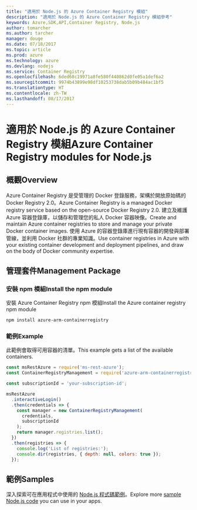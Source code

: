 ```yaml
---
title: "適用於 Node.js 的 Azure Container Registry 模組"
description: "適用於 Node.js 的 Azure Container Registry 模組參考"
keywords: Azure,SDK,API,Container Registry, Node.js
author: tomarcher
ms.author: tarcher
manager: douge
ms.date: 07/18/2017
ms.topic: article
ms.prod: azure
ms.technology: azure
ms.devlang: nodejs
ms.service: Container Registry
ms.openlocfilehash: 6ded68c19971a8fe580f440862d0fe05a1def6a2
ms.sourcegitcommit: 9974b43899e98df10253738dab5b09b484ac1bf5
ms.translationtype: HT
ms.contentlocale: zh-TW
ms.lasthandoff: 08/17/2017
---
```

# <a name="azure-container-registry-modules-for-nodejs"></a><span data-ttu-id="f7b23-104">適用於 Node.js 的 Azure Container Registry 模組</span><span class="sxs-lookup"><span data-stu-id="f7b23-104">Azure Container Registry modules for Node.js</span></span>

## <a name="overview"></a><span data-ttu-id="f7b23-105">概觀</span><span class="sxs-lookup"><span data-stu-id="f7b23-105">Overview</span></span>

<span data-ttu-id="f7b23-106">Azure Container Registry 是受管理的 Docker 登錄服務，架構於開放原始碼的 Docker Registry 2.0。</span><span class="sxs-lookup"><span data-stu-id="f7b23-106">Azure Container Registry is a managed Docker registry service based on the open-source Docker Registry 2.0.</span></span> <span data-ttu-id="f7b23-107">建立及維護 Azure 容器登錄庫，以儲存和管理您的私人 Docker 容器映像。</span><span class="sxs-lookup"><span data-stu-id="f7b23-107">Create and maintain Azure container registries to store and manage your private Docker container images.</span></span> <span data-ttu-id="f7b23-108">使用 Azure 的容器登錄庫進行現有容器的開發與部署管線，並利用 Docker 社群的專業知識。</span><span class="sxs-lookup"><span data-stu-id="f7b23-108">Use container registries in Azure with your existing container development and deployment pipelines, and draw on the body of Docker community expertise.</span></span>

## <a name="management-package"></a><span data-ttu-id="f7b23-109">管理套件</span><span class="sxs-lookup"><span data-stu-id="f7b23-109">Management Package</span></span>

### <a name="install-the-npm-module"></a><span data-ttu-id="f7b23-110">安裝 npm 模組</span><span class="sxs-lookup"><span data-stu-id="f7b23-110">Install the npm module</span></span>

<span data-ttu-id="f7b23-111">安裝 Azure Container Registry npm 模組</span><span class="sxs-lookup"><span data-stu-id="f7b23-111">Install the Azure container registry npm module</span></span>

```bash
npm install azure-arm-containerregistry
```

### <a name="example"></a><span data-ttu-id="f7b23-112">範例</span><span class="sxs-lookup"><span data-stu-id="f7b23-112">Example</span></span>

<span data-ttu-id="f7b23-113">此範例會取得可用容器的清單。</span><span class="sxs-lookup"><span data-stu-id="f7b23-113">This example gets a list of the available containers.</span></span>

```javascript
const msRestAzure = require('ms-rest-azure');
const ContainerRegistryManagement = require('azure-arm-containerregistry');

const subscriptionId = 'your-subscription-id';

msRestAzure
  .interactiveLogin()
  .then(credentials => {
    const manager = new ContainerRegistryManagement(
      credentials,
      subscriptionId
    );
    return manager.registries.list();
  })
  .then(registries => {
    console.log('List of registries:');
    console.dir(registries, { depth: null, colors: true });
  });
```

## <a name="samples"></a><span data-ttu-id="f7b23-114">範例</span><span class="sxs-lookup"><span data-stu-id="f7b23-114">Samples</span></span>

<span data-ttu-id="f7b23-115">深入探索可在應用程式中使用的 [Node.js 程式碼範例](https://azure.microsoft.com/resources/samples/?platform=nodejs)。</span><span class="sxs-lookup"><span data-stu-id="f7b23-115">Explore more [sample Node.js code](https://azure.microsoft.com/resources/samples/?platform=nodejs) you can use in your apps.</span></span>
